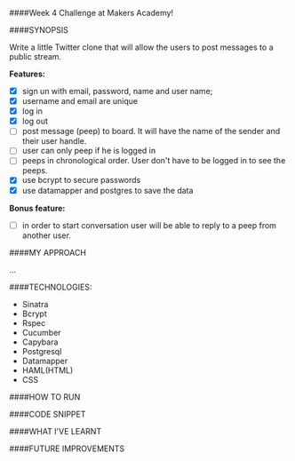 ####Week 4 Challenge at Makers Academy!

####SYNOPSIS

Write a little Twitter clone that will allow the users to post messages to a public stream.

**Features:**

  - [X] sign un with email, password, name and user name; 
  - [X] username and email are unique
  - [X] log in
  - [X] log out
  - [ ] post message (peep) to board. It will have the name of the sender and their user handle.
  - [ ] user can only peep if he is logged in
  - [ ] peeps in chronological order. User don't have to be logged in to see the peeps.
  - [X] use bcrypt to secure passwords
  - [X] use datamapper and postgres to save the data

**Bonus feature:**

  - [ ] in order to start conversation user will be able to reply to a peep from another user.


####MY APPROACH

...

####TECHNOLOGIES:

- Sinatra 
- Bcrypt 
- Rspec
- Cucumber
- Capybara
- Postgresql
- Datamapper
- HAML(HTML)
- CSS

####HOW TO RUN


####CODE SNIPPET


####WHAT I'VE LEARNT


####FUTURE IMPROVEMENTS



